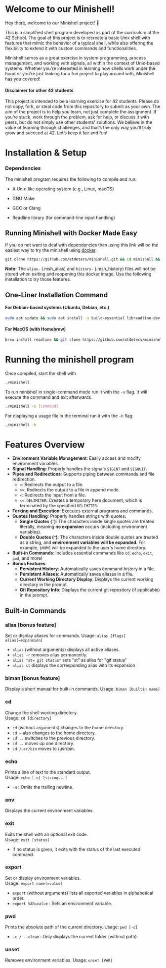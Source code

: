 # Welcome to our Minishell!
Hey there, welcome to our Minishell project! 🎉

This is a simplified shell program developed as part of the curriculum at the 42 School. The goal of this project is to recreate a basic Unix shell with features that mimic the behavior of a typical shell, while also offering the flexibility to extend it with custom commands and functionalities.

Minishell serves as a great exercise in system programming, process management, and working with signals, all within the context of Unix-based systems. Whether you're interested in learning how shells work under the hood or you're just looking for a fun project to play around with, Minishell has you covered!

#### Disclaimer for other 42 students
This project is intended to be a learning exercise for 42 students. Please do not copy, fork, or steal code from this repository to submit as your own. The aim of the project is to help you learn, not just complete the assignment. If you’re stuck, work through the problem, ask for help, or discuss it with peers, but do not simply use other students' solutions. We believe in the value of learning through challenges, and that’s the only way you’ll truly grow and succeed at 42. Let’s keep it fair and fun!

# Installation & Setup
### Dependencies

The minishell program requires the following to compile and run:

- A Unix-like operating system (e.g., Linux, macOS)

- GNU Make

- GCC or Clang

- Readline library (for command-line input handling)

## Running Minishell with Docker Made Easy
If you do not want to deal with dependencies than using this link will be the easiest way to try
the minishell using [docker](https://docs.docker.com/engine/install/).
```sh
git clone https://github.com/atdeters/minishell.git && cd minishell && docker build -t msh . && docker run -it msh
```
**Note:**
The `alias-` (.msh_alias) and `history-` (.msh_history) files will not be stored when exiting and reopening this docker image. 
Use the following installation to try those features.

## One-Liner Installation Command
#### For Debian-based systems (Ubuntu, Debian, etc.)

```sh
sudo apt update && sudo apt install -y build-essential libreadline-dev && git clone https://github.com/atdeters/minishell.git && cd minishell && make
```
#### For MacOS (with Homebrew)
```sh
brew install readline && git clone https://github.com/atdeters/minishell.git && cd minishell && make
```

# Running the minishell program
Once compiled, start the shell with
```sh
./minishell
```
To run minishell in single-command mode run it with the `-s` flag.
It will execute the command and exit afterwards.
```sh
./minishell -s [command]
```
For displaying a usage file in the terminal run it with the `-h` flag
```sh
./minishell -h
```


# Features Overview
- **Environment Variable Management**: Easily access and modify environment variables.
- **Signal Handling**: Properly handles the signals `SIGINT` and `SIGQUIT`.
- **Pipes and Redirections**: Supports piping between commands and file redirection.
  - `>`: Redirects the output to a file.
  - `>>`: Redirects the output to a file in append mode.
  - `<`: Redirects the input from a file.
  - `<< DELIMITER`: Creates a temporary here document, which is terminated by the specified `DELIMITER`.
- **Forking and Execution**: Executes external programs and commands.
- **Quotes Handling**: Properly handles strings with quotes:
  - **Single Quotes (`'`)**: The characters inside single quotes are treated literally, meaning **no expansion** occurs (including environment variables).
  - **Double Quotes (`"`)**: The characters inside double quotes are treated as a string, and **environment variables will be expanded**. For example, `$HOME` will be expanded to the user's home directory.
- **Built-in Commands**: Includes essential commands like `cd`, `echo`, `exit`, `pwd`, and more!
- **Bonus Features**:
  - **Persistent History**: Automatically saves command history in a file.
  - **Persistent Aliases**: Automatically saves aliases in a file.
  - **Current Working Directory Display**: Displays the current working directory in the prompt.
  - **Git Repository Info**: Displays the current git repository (if applicable) in the prompt.


## Built-in Commands
### alias [bonus feature]
Set or display aliases for commands.
Usage: `alias [flags] alias[=expansion]`
-	`alias` (without arguments) displays all active aliases.
-	`alias -r` removes alias permanently.
-	`alias "st= git status"` sets "st" as alias for "git status"
-	`alias st` displays the corresponding alias with its expansion

### biman [bonus feature]
Display a short manual for built-in commands.
Usage: `biman [builtin name]`

### cd
Change the shell working directory.  
Usage: `cd [directory]`
-   `cd` (without arguments) changes to the home directory.
-	`cd ~` also changes to the home directory.
-   `cd ..` switches to the previous directory.
-	`cd ..` moves up one directory.
-	`cd /usr/bin`  moves to /usr/bin.

### echo
Prints a line of text to the standard output.  
Usage: `echo [-n] [string...]`
-   `-n` : Omits the trailing newline.

### env
Displays the current environment variables.

### exit
Exits the shell with an optional exit code.  
Usage: `exit [status]`
-   If no status is given, it exits with the status of the last executed command.

### export
Set or display environment variables.  
Usage: `export name[=value]`
-   `export` (without arguments) lists all exported variables in alphabetical order.
-   `export VAR=value` : Sets an environment variable.

### pwd
Prints the absolute path of the current directory.
Usage: `pwd [-c]`
-   `-c / --clean` : Only displays the current folder (without path).

### unset
Removes environment variables.
Usage: `unset [VAR]`
